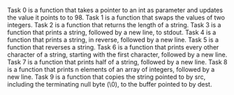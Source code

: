 Task 0 is a function that takes a pointer to an int as parameter and updates the value it points to to 98.
Task 1 is a function that swaps the values of two integers.
Task 2 is a function that returns the length of a string.
Task 3 is a function that prints a string, followed by a new line, to stdout.
Task 4 is a function that prints a string, in reverse, followed by a new line.
Task 5 is a function that reverses a string.
Task 6 is a function that prints every other character of a string, starting with the first character, followed by a new line.
Task 7 is a function that prints half of a string, followed by a new line.
Task 8 is a function that prints n elements of an array of integers, followed by a new line.
Task 9 is a function that copies the string pointed to by src, including the terminating null byte (\0), to the buffer pointed to by dest.
